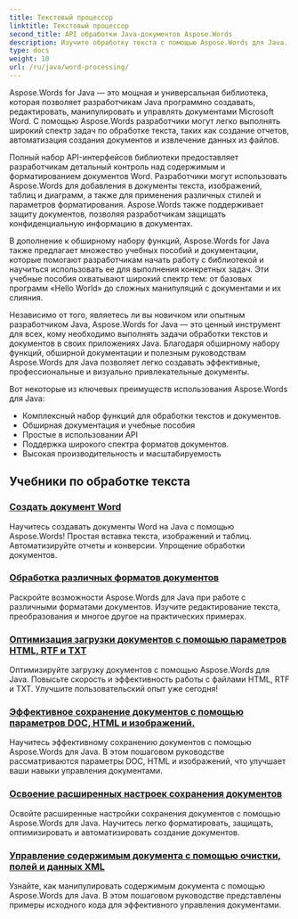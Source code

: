 ```yaml
---
title: Текстовый процессор
linktitle: Текстовый процессор
second_title: API обработки Java-документов Aspose.Words
description: Изучите обработку текста с помощью Aspose.Words для Java. Создавайте, редактируйте и манипулируйте документами программно. Совершенствуйте свои навыки обработки документов сегодня.
type: docs
weight: 10
url: /ru/java/word-processing/
---
```


Aspose.Words for Java — это мощная и универсальная библиотека, которая позволяет разработчикам Java программно создавать, редактировать, манипулировать и управлять документами Microsoft Word. С помощью Aspose.Words разработчики могут легко выполнять широкий спектр задач по обработке текста, таких как создание отчетов, автоматизация создания документов и извлечение данных из файлов.

Полный набор API-интерфейсов библиотеки предоставляет разработчикам детальный контроль над содержимым и форматированием документов Word. Разработчики могут использовать Aspose.Words для добавления в документы текста, изображений, таблиц и диаграмм, а также для применения различных стилей и параметров форматирования. Aspose.Words также поддерживает защиту документов, позволяя разработчикам защищать конфиденциальную информацию в документах.

В дополнение к обширному набору функций, Aspose.Words for Java также предлагает множество учебных пособий и документации, которые помогают разработчикам начать работу с библиотекой и научиться использовать ее для выполнения конкретных задач. Эти учебные пособия охватывают широкий спектр тем: от базовых программ «Hello World» до сложных манипуляций с документами и их слияния.

Независимо от того, являетесь ли вы новичком или опытным разработчиком Java, Aspose.Words for Java — это ценный инструмент для всех, кому необходимо выполнять задачи обработки текстов и документов в своих приложениях Java. Благодаря обширному набору функций, обширной документации и полезным руководствам Aspose.Words для Java позволяет легко создавать эффективные, профессиональные и визуально привлекательные документы.

Вот некоторые из ключевых преимуществ использования Aspose.Words для Java:

* Комплексный набор функций для обработки текстов и документов.
* Обширная документация и учебные пособия
* Простые в использовании API
* Поддержка широкого спектра форматов документов.
* Высокая производительность и масштабируемость

## Учебники по обработке текста

### [Создать документ Word](./generate-word-document/)

Научитесь создавать документы Word на Java с помощью Aspose.Words! Простая вставка текста, изображений и таблиц. Автоматизируйте отчеты и конверсии. Упрощение обработки документов.
### [Обработка различных форматов документов](./handling-different-document-formats/)
Раскройте возможности Aspose.Words для Java при работе с различными форматами документов. Изучите редактирование текста, преобразования и многое другое на практических примерах.
### [Оптимизация загрузки документов с помощью параметров HTML, RTF и TXT](./optimizing-document-loading-options/)
Оптимизируйте загрузку документов с помощью Aspose.Words для Java. Повысьте скорость и эффективность работы с файлами HTML, RTF и TXT. Улучшите пользовательский опыт уже сегодня!
### [Эффективное сохранение документов с помощью параметров DOC, HTML и изображений.](./efficient-document-saving-options/)
Научитесь эффективному сохранению документов с помощью Aspose.Words для Java. В этом пошаговом руководстве рассматриваются параметры DOC, HTML и изображений, что улучшает ваши навыки управления документами.
### [Освоение расширенных настроек сохранения документов](./mastering-advanced-save-settings/)
Освойте расширенные настройки сохранения документов с помощью Aspose.Words для Java. Научитесь легко форматировать, защищать, оптимизировать и автоматизировать создание документов.
### [Управление содержимым документа с помощью очистки, полей и данных XML](./manipulating-document-content/)
Узнайте, как манипулировать содержимым документа с помощью Aspose.Words для Java. В этом пошаговом руководстве представлены примеры исходного кода для эффективного управления документами.